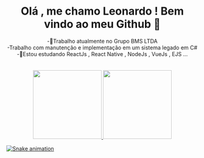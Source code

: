 <h1 align='center'> Olá , me chamo Leonardo ! Bem vindo ao meu Github 👋 </h1>

<div display='flex', align='center'>
-🔭Trabalho atualmente no Grupo BMS LTDA <br>
-Trabalho com manutenção e implementação em um sistema legado em C# <br>
-🌱Estou estudando ReactJs , React Native , NodeJs , VueJs , EJS ... 
</div>
<br>
<br>

<div align="center"  >
  <a href="https://github.com/leobraboo">
  <img height="180em" src="https://github-readme-stats.vercel.app/api?username=leobraboo&show_icons=true&theme=dark&include_all_commits=true&count_private=true"/>
  <img height="180em" src="https://github-readme-stats.vercel.app/api/top-langs/?username=leobraboo&layout=compact&langs_count=7&theme=dark"/>
</div>

  
  ![Snake animation](https://github.com/leobraboo/leobraboo/blob/output/github-contribution-grid-snake.svg)



